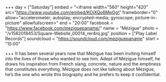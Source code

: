 +++
day = ["Saturday"]
embed = "<iframe width=\"560\" height=\"420\" src=\"https://www.youtube.com/embed/KOiXQo6MpOg\" frameborder=\"0\" allow=\"accelerometer; autoplay; encrypted-media; gyroscope; picture-in-picture\" allowfullscreen></iframe>"
end = "20:00"
facebook = "https://www.facebook.com/meziguepaname/"
name = "Mézigue"
photo = "/v1582018453/Square-Website_00014_rer4rq.jpg"
position = ["Play Label Records"]
soundcloud = "https://soundcloud.com/meziguepaname"
start = "15:00"

+++
It has been several years now that ​Mézigue has been inviting himself into the lives of those who wanted to see him. Adept of Mézigue himself, he draws his inspiration from French slang, concrete, nature and the emptiness that constitutes everything. Mézigue does not like talking about Mézigue, he’s the one who wrote this biography and he prefers to keep it confidential.